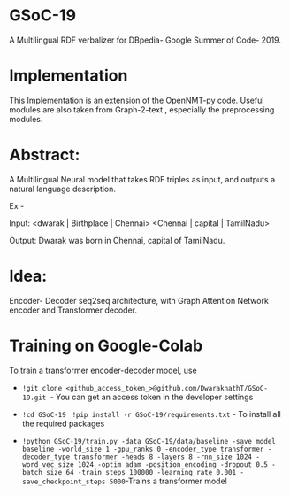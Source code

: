 # GSoC-19
A Multilingual RDF verbalizer for DBpedia- Google Summer of Code- 2019. 

# Implementation 
This Implementation is an extension of the OpenNMT-py code. 
Useful modules are also taken from Graph-2-text , especially 
the preprocessing modules. 

# Abstract: 
A Multilingual Neural model that takes RDF triples as input, 
and outputs a natural language description. 

Ex - 

Input:  <dwarak | Birthplace | Chennai> 
<Chennai | capital | TamilNadu> 

Output:   Dwarak was born in Chennai, capital of TamilNadu. 

# Idea:
Encoder- Decoder seq2seq architecture, with Graph Attention Network 
encoder and Transformer decoder. 

# Training on Google-Colab 
To train a transformer encoder-decoder model, use 
* `!git clone <github_access_token_>@github.com/DwaraknathT/GSoC-19.git `- You can get an access token in the developer settings 


* `!cd GSoC-19 `
  `!pip install -r GSoC-19/requirements.txt` - To install all the required packages 
  
  
* `!python GSoC-19/train.py -data GSoC-19/data/baseline -save_model baseline -world_size 1 -gpu_ranks 0 -encoder_type transformer -decoder_type transformer -heads 8 -layers 8 -rnn_size 1024 -word_vec_size 1024 -optim adam -position_encoding -dropout 0.5 -batch_size 64 -train_steps 100000 -learning_rate 0.001 -save_checkpoint_steps 5000`-Trains a transformer model 
